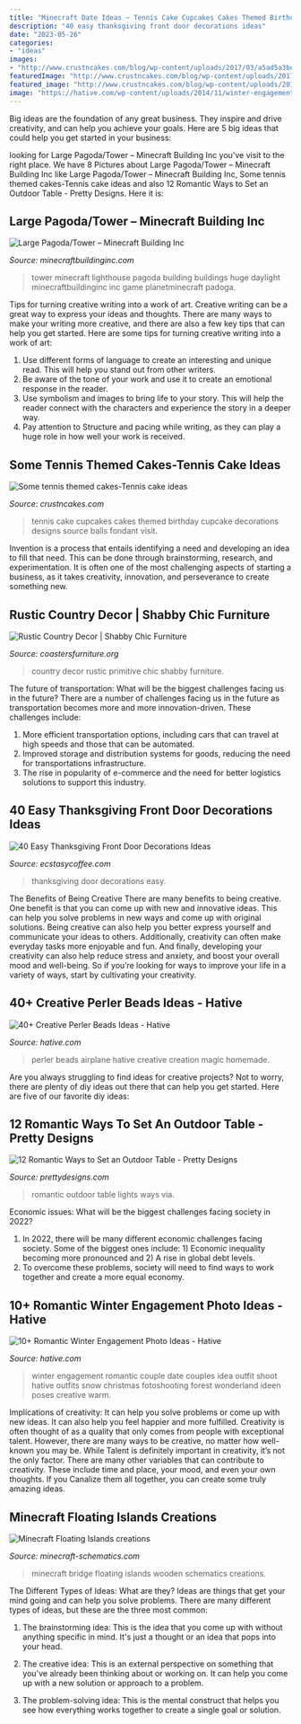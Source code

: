 ```yaml
---
title: "Minecraft Date Ideas ~ Tennis Cake Cupcakes Cakes Themed Birthday Cupcake Decorations Designs Source Balls Fondant Visit"
description: "40 easy thanksgiving front door decorations ideas"
date: "2023-05-26"
categories:
- "ideas"
images:
- "http://www.crustncakes.com/blog/wp-content/uploads/2017/03/a5ad5a3be670fab96da7361119520746.jpg"
featuredImage: "http://www.crustncakes.com/blog/wp-content/uploads/2017/03/a5ad5a3be670fab96da7361119520746.jpg"
featured_image: "http://www.crustncakes.com/blog/wp-content/uploads/2017/03/a5ad5a3be670fab96da7361119520746.jpg"
image: "https://hative.com/wp-content/uploads/2014/11/winter-engagement-photo-ideas/4-winter-engagement-photo-ideas.jpg"
---
```



Big ideas are the foundation of any great business. They inspire and drive creativity, and can help you achieve your goals. Here are 5 big ideas that could help you get started in your business:

	

		
looking for Large Pagoda/Tower – Minecraft Building Inc you've visit to the right place. We have 8 Pictures about Large Pagoda/Tower – Minecraft Building Inc like Large Pagoda/Tower – Minecraft Building Inc, Some tennis themed cakes-Tennis cake ideas and also 12 Romantic Ways to Set an Outdoor Table - Pretty Designs. Here it is:
		
    
## Large Pagoda/Tower – Minecraft Building Inc

<img loading=lazy src="https://minecraftbuildinginc.com/wp-content/uploads/2013/02/Lighthouse8_204109.jpg" onerror="this.onerror=null;this.src='https://tse4.mm.bing.net/th?id=OIP.rG2liRlx5-AkAuw_LnKLfAHaFk&amp;pid=15.1';" alt="Large Pagoda/Tower – Minecraft Building Inc">

_Source: minecraftbuildinginc.com_

>tower minecraft lighthouse pagoda building buildings huge daylight minecraftbuildinginc inc game planetminecraft padoga. 

	

Tips for turning creative writing into a work of art.
Creative writing can be a great way to express your ideas and thoughts. There are many ways to make your writing more creative, and there are also a few key tips that can help you get started. Here are some tips for turning creative writing into a work of art:
1. Use different forms of language to create an interesting and unique read. This will help you stand out from other writers.
2. Be aware of the tone of your work and use it to create an emotional response in the reader.
3. Use symbolism and images to bring life to your story. This will help the reader connect with the characters and experience the story in a deeper way.
4. Pay attention to Structure and pacing while writing, as they can play a huge role in how well your work is received.

    
## Some Tennis Themed Cakes-Tennis Cake Ideas

<img loading=lazy src="http://www.crustncakes.com/blog/wp-content/uploads/2017/03/a5ad5a3be670fab96da7361119520746.jpg" onerror="this.onerror=null;this.src='https://tse1.mm.bing.net/th?id=OIP.DllZ0aDw5FMqlYRgpqBn6gHaK3&amp;pid=15.1';" alt="Some tennis themed cakes-Tennis cake ideas">

_Source: crustncakes.com_

>tennis cake cupcakes cakes themed birthday cupcake decorations designs source balls fondant visit. 

	

Invention is a process that entails identifying a need and developing an idea to fill that need. This can be done through brainstorming, research, and experimentation. It is often one of the most challenging aspects of starting a business, as it takes creativity, innovation, and perseverance to create something new.

    
## Rustic Country Decor | Shabby Chic Furniture

<img loading=lazy src="https://coastersfurniture.org/wp-content/uploads/PRIMITIVE-COUNTRY-DECOR19.jpg" onerror="this.onerror=null;this.src='https://tse4.mm.bing.net/th?id=OIP.Ke14esuzSmkXDMUaSQdT4wHaJ3&amp;pid=15.1';" alt="Rustic Country Decor | Shabby Chic Furniture">

_Source: coastersfurniture.org_

>country decor rustic primitive chic shabby furniture. 

	

The future of transportation: What will be the biggest challenges facing us in the future?
There are a number of challenges facing us in the future as transportation becomes more and more innovation-driven. These challenges include: 
1) More efficient transportation options, including cars that can travel at high speeds and those that can be automated.
2) Improved storage and distribution systems for goods, reducing the need for transportations infrastructure. 
3) The rise in popularity of e-commerce and the need for better logistics solutions to support this industry.

    
## 40 Easy Thanksgiving Front Door Decorations Ideas

<img loading=lazy src="https://i1.wp.com/www.ecstasycoffee.com/wp-content/uploads/2016/10/Thanksgiving-Front-Door-Decorations-6.jpg?resize=427%2C640" onerror="this.onerror=null;this.src='https://tse2.mm.bing.net/th?id=OIP.xHpvSOAwPOqGqB6L2-VWrAAAAA&amp;pid=15.1';" alt="40 Easy Thanksgiving Front Door Decorations Ideas">

_Source: ecstasycoffee.com_

>thanksgiving door decorations easy. 

	

The Benefits of Being Creative
There are many benefits to being creative. One benefit is that you can come up with new and innovative ideas. This can help you solve problems in new ways and come up with original solutions. Being creative can also help you better express yourself and communicate your ideas to others. Additionally, creativity can often make everyday tasks more enjoyable and fun. And finally, developing your creativity can also help reduce stress and anxiety, and boost your overall mood and well-being. So if you’re looking for ways to improve your life in a variety of ways, start by cultivating your creativity.

    
## 40+ Creative Perler Beads Ideas - Hative

<img loading=lazy src="https://hative.com/wp-content/uploads/2014/04/perler-beads-ideas/25-homemade-airplane.jpg" onerror="this.onerror=null;this.src='https://tse2.mm.bing.net/th?id=OIP.ipjWg-O0MeLcqB7PLlML1wHaFj&amp;pid=15.1';" alt="40+ Creative Perler Beads Ideas - Hative">

_Source: hative.com_

>perler beads airplane hative creative creation magic homemade. 

	

Are you always struggling to find ideas for creative projects? Not to worry, there are plenty of diy ideas out there that can help you get started. Here are five of our favorite diy ideas: 

    
## 12 Romantic Ways To Set An Outdoor Table - Pretty Designs

<img loading=lazy src="http://www.prettydesigns.com/wp-content/uploads/2014/08/Outdoor-Table-Romantic-Lights.jpg" onerror="this.onerror=null;this.src='https://tse2.mm.bing.net/th?id=OIP.bcbK-tCYDFnCeBoZ0Ei5OQHaLJ&amp;pid=15.1';" alt="12 Romantic Ways to Set an Outdoor Table - Pretty Designs">

_Source: prettydesigns.com_

>romantic outdoor table lights ways via. 

	

Economic issues: What will be the biggest challenges facing society in 2022?
1. In 2022, there will be many different economic challenges facing society. Some of the biggest ones include: 1) Economic inequality becoming more pronounced and 2) A rise in global debt levels.
2. To overcome these problems, society will need to find ways to work together and create a more equal economy.

    
## 10+ Romantic Winter Engagement Photo Ideas - Hative

<img loading=lazy src="https://hative.com/wp-content/uploads/2014/11/winter-engagement-photo-ideas/4-winter-engagement-photo-ideas.jpg" onerror="this.onerror=null;this.src='https://tse2.mm.bing.net/th?id=OIP.PttkRVoaTZOdBu3shGPDtQHaLI&amp;pid=15.1';" alt="10+ Romantic Winter Engagement Photo Ideas - Hative">

_Source: hative.com_

>winter engagement romantic couple date couples idea outfit shoot hative outfits snow christmas fotoshooting forest wonderland ideen poses creative warm. 

	

Implications of creativity: It can help you solve problems or come up with new ideas. It can also help you feel happier and more fulfilled.
Creativity is often thought of as a quality that only comes from people with exceptional talent. However, there are many ways to be creative, no matter how well-known you may be. While Talent is definitely important in creativity, it’s not the only factor. There are many other variables that can contribute to creativity. These include time and place, your mood, and even your own thoughts. If you Canalize them all together, you can create some truly amazing ideas.

    
## Minecraft Floating Islands Creations

<img loading=lazy src="https://www.minecraft-schematics.com/schematics/pictures/11069/list-picture-11069.png?time=1515452638" onerror="this.onerror=null;this.src='https://tse1.mm.bing.net/th?id=OIP.riUT8t3dY97FfTMls5T3FwAAAA&amp;pid=15.1';" alt="Minecraft Floating Islands creations">

_Source: minecraft-schematics.com_

>minecraft bridge floating islands wooden schematics creations. 

	

The Different Types of Ideas: What are they?
Ideas are things that get your mind going and can help you solve problems. There are many different types of ideas, but these are the three most common:
1. The brainstorming idea: This is the idea that you come up with without anything specific in mind. It's just a thought or an idea that pops into your head.

2. The creative idea: This is an external perspective on something that you've already been thinking about or working on. It can help you come up with a new solution or approach to a problem.

3. The problem-solving idea: This is the mental construct that helps you see how everything works together to create a single goal or solution.

